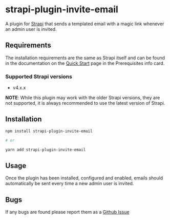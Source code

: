 # strapi-plugin-invite-email

A plugin for [Strapi](https://github.com/strapi/strapi) that sends a templated email with a magic link whenever an admin user is invited.

## Requirements

The installation requirements are the same as Strapi itself and can be found in the documentation on the [Quick Start](https://strapi.io/documentation/developer-docs/latest/getting-started/quick-start.html) page in the Prerequisites info card.

### Supported Strapi versions

- v4.x.x

**NOTE**: While this plugin may work with the older Strapi versions, they are not supported, it is always recommended to use the latest version of Strapi.

## Installation

```sh
npm install strapi-plugin-invite-email

# or

yarn add strapi-plugin-invite-email
```

## Usage

Once the plugin has been installed, configured and enabled, emails should automatically be sent every time a new admin user is invited.

## Bugs

If any bugs are found please report them as a [Github Issue](https://github.com/arellaTV/strapi-plugin-invite-email/issues)